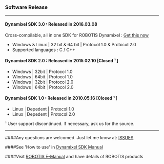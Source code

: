 ### Software Release
--------------------------------------------------------------------------
#### Dynamixel SDK 3.0 : Released in 2016.03.08
Cross-compilable, all in one SDK for ROBOTIS Dynamixel
: [Get this now](https://github.com/ROBOTIS-GIT/DynamixelSDK/archive/master.zip)

* Windows & Linux | 32 bit & 64 bit | Protocol 1.0 & Protocol 2.0
* Supported languages : C / C++

#### Dynamixel SDK 2.0 : Released in 2015.02.10 [Closed ¹ ]
* Windows | 32bit | Protocol 1.0 
* Windows | 64bit | Protocol 1.0
* Windows | 32bit | Protocol 2.0
* Windows | 64bit | Protocol 2.0


#### Dynamixel SDK 1.0 : Released in 2010.05.16 [Closed ¹ ] 
* Linux | Depedent | Protocol 1.0
* Linux | Depedent | Protocol 2.0

¹ User support discontinued. If necessary, ask us for the source.

---------------------------------------------------------------------------
####Any questions are welcomed. Just let me know at: [ISSUES](https://github.com/ROBOTIS-GIT/DynamixelSDK/issues)

####See 'How to use' in [Dynamixel SDK Manual](https://github.com/ROBOTIS-GIT/ROBOTIS-Documents/wiki/ROBOTIS-Dynamixel-SDK-Documents)

####Visit [ROBOTIS E-Manual](http://support.robotis.com/) and have details of ROBOTIS products
